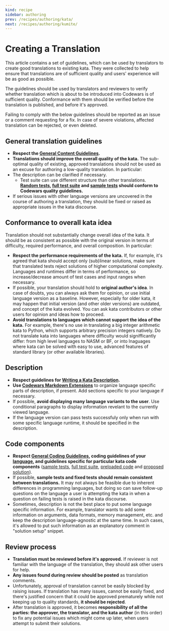 ```yaml
---
kind: recipe
sidebar: authoring
prev: /recipes/authoring/kata/
next: /recipes/authoring/kumite/
---
```


# Creating a Translation

This article contains a set of guidelines, which can be used by translators to create good translations to existing kata. They were collected to help ensure that translations are of sufficient quality and users' experience will be as good as possible.

The guidelines should be used by translators and reviewers to verify whether translation which is about to be introduced into Codewars is of sufficient quality. Conformance with them should be verified before the translation is published, and before it's approved.

Failing to comply with the below guidelines should be reported as an issue or a comment requesting for a fix. In case of severe violations, affected translation can be rejected, or even deleted.

## General translation guidelines

- **Respect the [General Content Guidelines](/recipes/authoring/general/).**
- **Translations should improve the overall quality of the kata.** The sub-optimal quality of existing, approved translations should not be used as an excuse for authoring a low-quality translation. In particular:
- The description can be clarified if necessary.
  - Test suite can use different structure than other translations. **[Random tests](/recipes/authoring/kata-snippets/full-tests/#random-tests), [full test suite](/recipes/authoring/kata-snippets/full-tests/) and  [sample tests](/recipes/authoring/kata-snippets/sample-tests/) should conform to Codewars quality guidelines.**
- If serious issues with other language versions are uncovered in the course of authoring a translation, they should be fixed or raised as appropriate issues in the kata discourse.


## Conformance to overall kata idea

Translation should not substantially change overall idea of the kata. It should be as consistent as possible with the original version in terms of difficulty, required performance, and overall composition. In particular:

- **Respect the performance requirements of the kata.** If, for example, it's agreed that kata should accept only (sub)linear solutions, make sure that translated tests reject solutions of higher computational complexity. Languages and runtimes differ in terms of performance, so increase/decrease amount of test cases and input ranges when necessary.
- If possible, your translation should hold to **original author's idea**. In case of doubts, you can always ask them for opinion, or use initial language version as a baseline. However, especially for older kata, it may happen that initial version (and other older versions) are outdated, and concept of the kata evolved. You can ask kata contributors or other users for opinion and ideas how to proceed.
- **Avoid translations to languages which cannot support the idea of the kata.** For example, there's no use in translating a big integer arithmetic kata to Python, which supports arbitrary precision integers natively. Do not translate kata into languages where difficulty would signifficantly differ: from high level languages to NASM or BF, or into lnaguages where kata can be solved with easy to use, advanced features of standard library (or other available libraries).


## Description

- **Respect guidelines for [Writing a Kata Description](/recipes/authoring/kata-snippets/description/).**
- **Use [Codewars Markdown Extensions](/references/markdown/extensions/#sequential-code-blocks)** to organize language specific parts of description, if present. Add sections specific to your language if necessary.
- If possible, **avoid displaying many language variants to the user**. Use conditional paragraphs to display information revelant to the currently viewed language.
- If the language version can pass tests successfuly only when run with some specific language runtime, it should be specified in the description.


## Code components

- **Respect [General Coding Guidelines](/recipes/authoring/kata-snippets/coding-general/), coding guidelines of your [language](/languages/), and guidelines specific for particular kata code components** ([sample tests](/recipes/authoring/kata-snippets/sample-tests/), [full test suite](/recipes/authoring/kata-snippets/full-tests/), [preloaded code](/recipes/authoring/kata-snippets/preloaded/) and [proposed solution](/recipes/authoring/kata-snippets/proposed-solution/)).
- If possible, **sample tests and fixed tests should remain consistent between translations.** It may not always be feasible due to inherent differences in programming languages, but doing so can save follow-up questions on the language a user is attempting the kata in when a question on failing tests is raised in the kata discourse.
- Sometimes, description is not the best place to put some language specific information. For example, translator wants to add some information on arguments, data formats, memory management, etc. and keep the description language-agnostic at the same time. In such cases, it's allowed to put such information as an explanatory comment in "solution setup" snippet. 


## Review process

- **Translation must be reviewed before it's approved.** If reviewer is not familiar with the language of the translation, they should ask other users for help.
- **Any issues found during review should be posted** as translation comments.
- Unfortunately, approval of translation cannot be easily blocked by raising issues. If translation has many issues, cannot be easily fixed, and there's justified concern that it could be approved prematurely while not keeping up to quality standards, **it should be rejected**.
- After translation is approved, it becomes **responsibility of all the parties: the approver, the translator, and the kata author** (in this order) to fix any potential issues which might come up later, when users attempt to submit their solutions.
